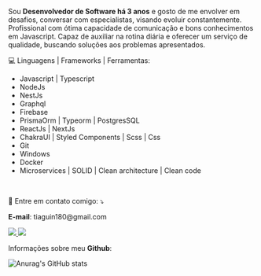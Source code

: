 Sou **Desenvolvedor de Software há 3 anos** e gosto de me envolver em desafios, conversar com especialistas, visando evoluir constantemente. Profissional com ótima capacidade de comunicação e bons conhecimentos em Javascript. Capaz de auxiliar na rotina diária e oferecer um serviço de qualidade, buscando soluções aos problemas apresentados.

💻 Linguagens | Frameworks | Ferramentas: 
- Javascript | Typescript
- NodeJs
- NestJs
- Graphql
- Firebase
- PrismaOrm | Typeorm | PostgresSQL
- ReactJs | NextJs
- ChakraUI | Styled Components | Scss | Css
- Git
- Windows
- Docker
- Microservices | SOLID | Clean architecture | Clean code

<br />

💌 Entre em contato comigo: ⤵️
<p>
  <strong>E-mail</strong>: tiaguin180@gmail.com
</p>
<a href="https://www.linkedin.com/in/tiagogoncalvesdecastro/"  target="_blank">
  <img 
    src="https://img.shields.io/badge/-Linkedin-0e76a8?style=flat-square&logo=Linkedin&logoColor=white" 
  />
</a>
    <a href="https://discord.com/users/586186122611130368"  target="_blank">
  <img 
    src="https://img.shields.io/badge/-Discord-5276f2?style=flat-square&logo=Discord&logoColor=white"
  />
</a>

<br />

Informações sobre meu **Github**:

![Anurag's GitHub stats](https://github-readme-stats.vercel.app/api?username=Tiaguin061&show_icons=true&theme=radical)
